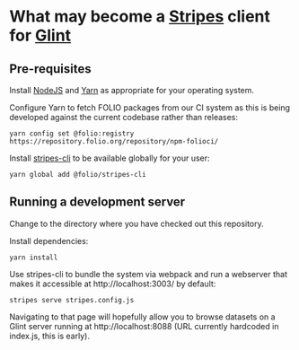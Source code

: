 # What may become a [Stripes](https://github.com/folio-org/stripes-core/) client for [Glint](https://github.com/indexdata/glint)

## Pre-requisites

Install [NodeJS](https://nodejs.org/) and [Yarn](https://yarnpkg.com/) as appropriate for your operating system. 

Configure Yarn to fetch FOLIO packages from our CI system as this is being developed against the current codebase rather than releases:
```
yarn config set @folio:registry https://repository.folio.org/repository/npm-folioci/
```

Install [stripes-cli](https://github.com/folio-org/stripes-cli/) to be available globally for your user:
```
yarn global add @folio/stripes-cli
```

## Running a development server

Change to the directory where you have checked out this repository.

Install dependencies:
```
yarn install
```

Use stripes-cli to bundle the system via webpack and run a webserver that makes it accessible at http://localhost:3003/ by default:
```
stripes serve stripes.config.js
```

Navigating to that page will hopefully allow you to browse datasets on a Glint server running at http://localhost:8088 (URL currently hardcoded in index.js, this is early).